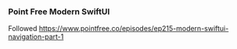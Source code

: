 ### Point Free Modern SwiftUI
Followed https://www.pointfree.co/episodes/ep215-modern-swiftui-navigation-part-1 
